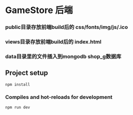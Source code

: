 # GameStore 后端

### public目录存放前端build后的 css/fonts/img/js/.ico

### views目录存放前端build后的 index.html

### data目录里的文件插入到mongodb shop_g数据库

## Project setup
```
npm install
```

### Compiles and hot-reloads for development
```
npm run dev
```

